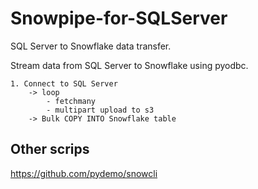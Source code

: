 # Snowpipe-for-SQLServer
SQL Server to Snowflake data transfer.

Stream data from SQL Server to Snowflake using pyodbc.

```
1. Connect to SQL Server
    -> loop
        - fetchmany
        - multipart upload to s3
    -> Bulk COPY INTO Snowflake table
```        


## Other scrips
https://github.com/pydemo/snowcli
